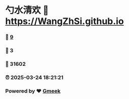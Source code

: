 # 勺水清欢 :link: https://WangZhSi.github.io 
### :page_facing_up: [9](https://WangZhSi.github.io/tag.html) 
### :speech_balloon: 3 
### :hibiscus: 31602 
### :alarm_clock: 2025-03-24 18:21:21 
### Powered by :heart: [Gmeek](https://github.com/Meekdai/Gmeek)

